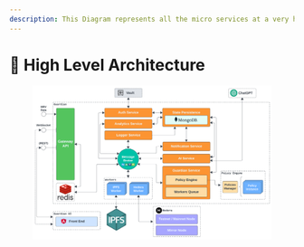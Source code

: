 ```yaml
---
description: This Diagram represents all the micro services at a very high level.
---
```


# 🔺 High Level Architecture

<figure><img src="../../.gitbook/assets/image (617).png" alt=""><figcaption></figcaption></figure>
